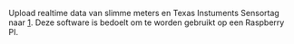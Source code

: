 Upload realtime data van slimme meters en Texas Instuments Sensortag naar [1].
Deze software is bedoelt om te worden gebruikt op een Raspberry PI.

[1]: https://github.com/bassages/home-server "home-server"